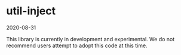 util-inject
===========

2020-08-31  

This library is currently in development and experimental. We do
not recommend users attempt to adopt this code at this time.
